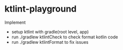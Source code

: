 # ktlint-playground
 
Implement
- setup ktlint with gradle(root level, app)
- run ./gradlew ktlintCheck to check format kotlin code
- run ./gradlew ktlintFormat to fix issues 
